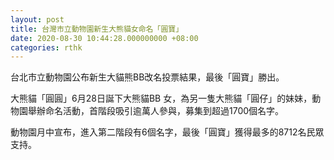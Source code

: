 ```yaml
---
layout: post
title: 台灣市立動物園新生大熊貓女命名「圓寶」
date: 2020-08-30 10:44:28.000000000 +08:00
categories: rthk
---
```


台北市立動物園公布新生大貓熊BB改名投票結果，最後「圓寶」勝出。

大熊貓「圓圓」6月28日誕下大熊貓BB 女，為另一隻大熊貓「圓仔」的妹妹，動物園舉辦命名活動，首階段吸引逾萬人參與，募集到超過1700個名字。

動物園月中宣布，進入第二階段有6個名字，最後「圓寶」獲得最多的8712名民眾支持。
